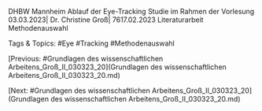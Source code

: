 DHBW Mannheim
Ablauf der Eye-Tracking Studie im Rahmen der Vorlesung
03.03.2023| Dr. Christine Groß| 7617.02.2023
Literaturarbeit
Methodenauswahl

   Tags & Topics:
   #Eye
   #Tracking
   #Methodenauswahl

[Previous: #Grundlagen des wissenschaftlichen Arbeitens_Groß_II_030323_20](Grundlagen des wissenschaftlichen Arbeitens_Groß_II_030323_20.md)

[Next: #Grundlagen des wissenschaftlichen Arbeitens_Groß_II_030323_20](Grundlagen des wissenschaftlichen Arbeitens_Groß_II_030323_20.md)